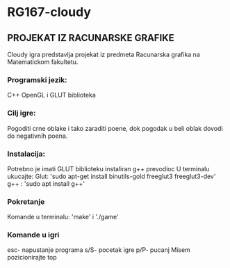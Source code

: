 # RG167-cloudy

## PROJEKAT IZ RACUNARSKE GRAFIKE

Cloudy igra predstavlja projekat iz predmeta Racunarska grafika na Matematickom fakultetu.

### Programski jezik: 
C++ OpenGL i GLUT biblioteka
### Cilj igre: 
Pogoditi crne oblake i tako zaraditi poene, dok pogodak u beli oblak dovodi do negativnih poena.
### Instalacija: 
Potrebno je imati GLUT biblioteku instaliran g++ prevodioc
U terminalu ukucajte: 
Glut: 'sudo apt-get install binutils-gold freeglut3 freeglut3-dev'
g++ : 'sudo apt install g++'
### Pokretanje
Komande u terminalu: 'make' i './game'
### Komande u igri
esc- napustanje programa
s/S- pocetak igre
p/P- pucanj
Misem pozicionirajte top 
